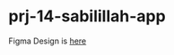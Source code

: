 # prj-14-sabilillah-app

Figma Design is [here](https://www.figma.com/file/yc2DYImOQe8HirXst3sYx3/My-Project---Sabilillah-App?node-id=0%3A1)